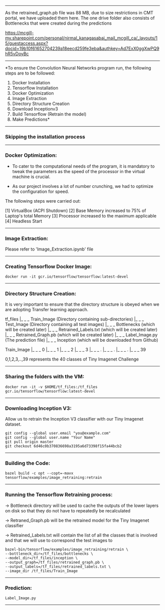 
****************************************************************************************************************************************

As the retrained_graph.pb file was 88 MB, due to size restrictions in CMT portal, we have uploaded them here.
The one drive folder also consists of Bottlenecks that were created during the predictions

https://mcgill-my.sharepoint.com/personal/nirmal_kanagasabai_mail_mcgill_ca/_layouts/15/guestaccess.aspx?docid=19b10f61652704239a18eecd259fe3eba&authkey=Ad7ExX0ggXwPQ9hR5vDoyBc

****************************************************************************************************************************************


*To ensure the Convolution Neural Networks program run, the following steps are to be followed:

1) Docker Installation
2) Tensorflow Installation
3) Docker Optimization
4) Image Extraction
5) Directory Structure Creation
6) Download Inceptionv3
7) Build Tensorflow (Retrain the model)
8) Make Predictions*

--------------------------------------------------------------------------------------------------------------------------------------

### Skipping the installation process

--------------------------------------------------------------------------------------------------------------------------------------

### Docker Optimization:

- To cater to the computational needs of the program, it is mandatory to tweak the parameters as the speed of the processor in the virtual machine is crucial.

- As our project involves a lot of number crunching, we had to optimize the configuration for speed.

The following steps were carried out:

[1] VirtualBox (ACPI Shutdown)
[2] Base Memory increased to 75% of Laptop's total Memory
[3] Processor increased to the maximum applicable
[4] Headless Start

--------------------------------------------------------------------------------------------------------------------------------------

### Image Extraction:

Please refer to 'Image_Extraction.ipynb' file

--------------------------------------------------------------------------------------------------------------------------------------

### Creating Tensorflow Docker Image:

```
docker run -it gcr.io/tensorflow/tensorflow:latest-devel
```


--------------------------------------------------------------------------------------------------------------------------------------

### Directory Structure Creation:

It is very important to ensure that the directory structure is obeyed when we are adopting Transfer learning approach.

tf_files
   |_ _ _ Train_Image (Directory containing sub-directories)
   |_ _ _ Test_Image (Directory containing all test images)
   |_ _ _ Bottlenecks (which will be created later)
   |_ _ _ Retrained_Labels.txt (which will be created later)
   |_ _ _ Retrained_Graph.pb (which will be created later)
   |_ _ _ Label_Image.py (The prediction file)
   |_ _ _ Inception (which will be downloaded from Github)

Train_Image
   |_ _ _ 0
   |_ _ _ 1
   |_ _ _ 2
   |_ _ _ 3
   |_ _ _ .
   |_ _ _ .
   |_ _ _ .
   |_ _ _ 39

0,1,2,3,..,39 represents the 40 classes of Tiny Imagenet Challenge

--------------------------------------------------------------------------------------------------------------------------------------

### Sharing the folders with the VM:
```
docker run -it -v $HOME/tf_files:/tf_files gcr.io/tensorflow/tensorflow:latest-devel
```


--------------------------------------------------------------------------------------------------------------------------------------

### Downloading Inception V3:

Allow us to retrain the Inception V3 classifier with our Tiny Imagenet dataset.
```
git config --global user.email "you@example.com"
git config --global user.name "Your Name"
git pull origin master
git checkout 6d46c0b370836698a3195a6d73398f15fa44bcb2
```


--------------------------------------------------------------------------------------------------------------------------------------

### Building the Code:
```
bazel build -c opt --copt=-mavx tensorflow/examples/image_retraining:retrain
```

--------------------------------------------------------------------------------------------------------------------------------------

### Running the Tensorflow Retraining process:

-> Bottleneck directory will be used to cache the outputs of the lower layers on disk so that they do not have to repeatedly be recalculated

-> Retraned_Graph.pb will be the retrained model for the Tiny Imagenet classifier

-> Retrained_Labels.txt will contain the list of all the classes that is involved and that we will use to correspond the test images to

```
bazel-bin/tensorflow/examples/image_retraining/retrain \
--bottleneck_dir=/tf_files/bottlenecks \
--model_dir=/tf_files/inception \
--output_graph=/tf_files/retrained_graph.pb \
--output_labels=/tf_files/retrained_labels.txt \
--image_dir /tf_files/Train_Image
```


--------------------------------------------------------------------------------------------------------------------------------------

### Prediction:
```
Label_Image.py
```
--------------------------------------------------------------------------------------------------------------------------------------
